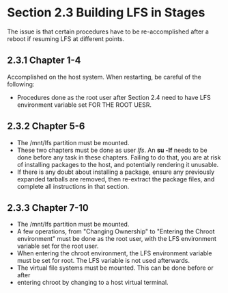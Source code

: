 # Section 2.3 Building LFS in Stages
The issue is that certain procedures have to be re-accomplished after a reboot
if resuming LFS at different points.

## 2.3.1 Chapter 1-4
Accomplished on the host system. When restarting, be careful of the following:
* Procedures done as the root user after Section 2.4 need to have LFS
  environment variable set FOR THE ROOT UESR.

## 2.3.2 Chapter 5-6
* The /mnt/lfs partition must be mounted.
* These two chapters must be done as user *lfs*. An **su -lf** needs to be done
  before any task in these chapters. Failing to do that, you are at risk of
  installing  packages to the host, and potentially rendering it unusable.
* If there is any doubt about installing a package, ensure any previously
  expanded tarballs are removed, then re-extract the package files, and complete
  all instructions in that section.

## 2.3.3 Chapter 7-10
* The /mnt/lfs partition must be mounted.
* A few operations, from "Changing Ownership" to "Entering the Chroot
  environment" must be done as the root user, with the LFS environment variable
  set for the root user.
* When entering the chroot environment, the LFS environment variable must be set
  for root. The LFS variable is not used afterwards.
* The virtual file systems must be mounted. This can be done before or after
* entering chroot by changing to a host virtual terminal.
